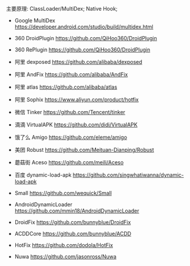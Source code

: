 主要原理:  ClassLoader/MultiDex; Native Hook;  
- Google MultiDex https://developer.android.com/studio/build/multidex.html
- 360 DroidPlugin https://github.com/QiHoo360/DroidPlugin
- 360 RePlugin https://github.com/QiHoo360/DroidPlugin
- 阿里 dexposed https://github.com/alibaba/dexposed
- 阿里 AndFix https://github.com/alibaba/AndFix
- 阿里 atlas https://github.com/alibaba/atlas
- 阿里 Sophix https://www.aliyun.com/product/hotfix
- 微信 Tinker https://github.com/Tencent/tinker
- 滴滴 VirtualAPK https://github.com/didi/VirtualAPK
- 饿了么 Amigo https://github.com/eleme/amigo
- 美团 Robust https://github.com/Meituan-Dianping/Robust
- 蘑菇街 Aceso https://github.com/meili/Aceso
- 百度 dynamic-load-apk https://github.com/singwhatiwanna/dynamic-load-apk

- Small https://github.com/wequick/Small
- AndroidDynamicLoader https://github.com/mmin18/AndroidDynamicLoader
- DroidFix https://github.com/bunnyblue/DroidFix
- ACDDCore https://github.com/bunnyblue/ACDD
- HotFix https://github.com/dodola/HotFix
- Nuwa https://github.com/jasonross/Nuwa

